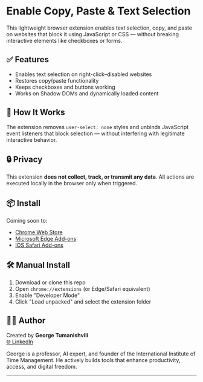 # Enable Copy, Paste & Text Selection 

This lightweight browser extension enables text selection, copy, and paste on websites that block it using JavaScript or CSS — without breaking interactive elements like checkboxes or forms.

## ✅ Features
- Enables text selection on right-click–disabled websites
- Restores copy/paste functionality
- Keeps checkboxes and buttons working
- Works on Shadow DOMs and dynamically loaded content

## 🧠 How It Works
The extension removes `user-select: none` styles and unbinds JavaScript event listeners that block selection — without interfering with legitimate interactive behavior.

## 🔒 Privacy
This extension **does not collect, track, or transmit any data**. All actions are executed locally in the browser only when triggered.

## 📦 Install
Coming soon to:
- [Chrome Web Store](#)
- [Microsoft Edge Add-ons](#)
- [IOS Safari Add-ons](#)

## 🛠 Manual Install
1. Download or clone this repo
2. Open `chrome://extensions` (or Edge/Safari equivalent)
3. Enable "Developer Mode"
4. Click "Load unpacked" and select the extension folder

## 👨‍💻 Author

Created by **George Tumanishvili**  
[🌐 LinkedIn](https://www.linkedin.com/in/georgetumanishvili)

George is a professor, AI expert, and founder of the International Institute of Time Management. He actively builds tools that enhance productivity, access, and digital freedom.

---

